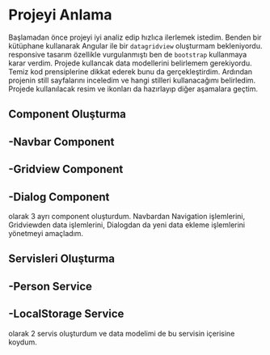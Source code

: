 
# Projeyi Anlama

Başlamadan önce projeyi iyi analiz edip hızlıca ilerlemek istedim. Benden bir kütüphane kullanarak Angular ile bir `datagridview` oluşturmam bekleniyordu.
responsive tasarım özellikle vurgulanmıştı ben de `bootstrap` kullanmaya karar verdim. Projede kullancak data modellerini belirlemem gerekiyordu. Temiz kod prensiplerine dikkat ederek bunu da gerçekleştirdim. Ardından projenin still sayfalarını inceledim ve hangi stilleri kullanacağımı belirledim. Projede kullanılacak resim ve ikonları da hazırlayıp diğer aşamalara geçtim.

## Component Oluşturma
-Navbar Component
-
-Gridview Component
-
-Dialog Component
-
olarak 3 ayrı component oluşturdum. Navbardan Navigation işlemlerini, Gridviewden data işlemlerini, Dialogdan da yeni data ekleme işlemlerini yönetmeyi amaçladım.

## Servisleri Oluşturma
-Person Service
-
-LocalStorage Service
-
olarak 2 servis oluşturdum ve data modelimi de bu servisin içerisine koydum.


